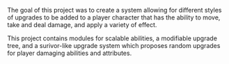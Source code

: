 The goal of this project was to create a system allowing for different styles of upgrades to be added to a player character that has the ability to move, take and deal damage, and apply a variety of effect. 

This project contains modules for scalable abilities, a modifiable upgrade tree, and a surivor-like upgrade system which proposes random upgrades for player damaging abilities and attributes.
